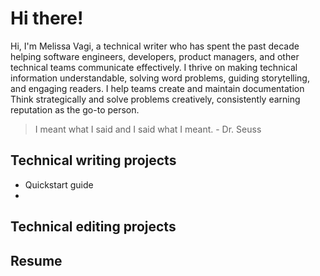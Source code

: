 # Hi there!

Hi, I'm Melissa Vagi, a technical writer who has spent the past decade helping software engineers, developers, product managers, and other technical teams communicate effectively. I thrive on making technical information understandable, solving word problems, guiding storytelling, and engaging readers. I help teams create and maintain documentation Think strategically and solve problems creatively, consistently earning reputation as the go-to person. 

> I meant what I said and I said what I meant. - Dr. Seuss

## Technical writing projects

- Quickstart guide
- 

## Technical editing projects


## Resume
